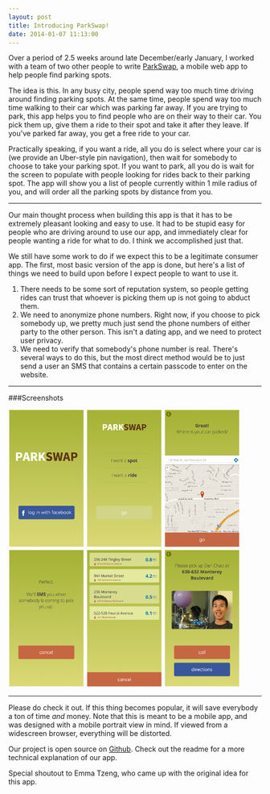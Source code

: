 ```yaml
---
layout: post
title: Introducing ParkSwap!
date: 2014-01-07 11:13:00
---
```


Over a period of 2.5 weeks around late December/early January, I worked with a team of two other people to write [ParkSwap](http://park-swap.herokuapp.com/), a mobile web app to help people find parking spots.

The idea is this. In any busy city, people spend way too much time driving around finding parking spots. At the same time, people spend way too much time walking to their car which was parking far away. If you are trying to park, this app helps you to find people who are on their way to their car. You pick them up, give them a ride to their spot and take it after they leave. If you've parked far away, you get a free ride to your car.

Practically speaking, if you want a ride, all you do is select where your car is (we provide an Uber-style pin navigation), then wait for somebody to choose to take your parking spot. If you want to park, all you do is wait for the screen to populate with people looking for rides back to their parking spot. The app will show you a list of people currently within 1 mile radius of you, and will order all the parking spots by distance from you.

---

Our main thought process when building this app is that it has to be extremely pleasant looking and easy to use. It had to be stupid easy for people who are driving around to use our app, and immediately clear for people wanting a ride for what to do. I think we accomplished just that.

We still have some work to do if we expect this to be a legitimate consumer app. The first, most basic version of the app is done, but here's a list of things we need to build upon before I expect people to want to use it.

1. There needs to be some sort of reputation system, so people getting rides can trust that whoever is picking them up is not going to abduct them.
2. We need to anonymize phone numbers. Right now, if you choose to pick somebody up, we pretty much just send the phone numbers of either party to the other person. This isn't a dating app, and we need to protect user privacy.
3. We need to verify that somebody's phone number is real. There's several ways to do this, but the most direct method would be to just send a user an SMS that contains a certain passcode to enter on the website.

---

###Screenshots

<a href="/assets/parkswap-login.png"><img src="/assets/parkswap-login.png" height="30%" width="30%"></img></a>
<a href="/assets/parkswap-main.png"><img src="/assets/parkswap-main.png" height="30%" width="30%"></img></a>
<a href="/assets/parkswap-where.png"><img src="/assets/parkswap-where.png" height="30%" width="30%"></img></a>
<a href="/assets/parkswap-wait.png"><img src="/assets/parkswap-wait.png" height="30%" width="30%"></img></a>
<a href="/assets/parkswap-list.png"><img src="/assets/parkswap-list.png" height="30%" width="30%"></img></a>
<a href="/assets/parkswap-pickup.png"><img src="/assets/parkswap-pickup.png" height="30%" width="30%"></img></a>

---

Please do check it out. If this thing becomes popular, it will save everybody a ton of time *and* money. Note that this is meant to be a mobile app, and was designed with a mobile portrait view in mind. If viewed from a widescreen browser, everything will be distorted.

Our project is open source on [Github](http://github.com/bioball/parkswap/). Check out the readme for a more technical explanation of our app.

Special shoutout to Emma Tzeng, who came up with the original idea for this app.